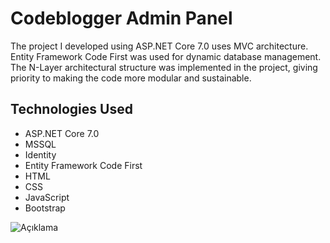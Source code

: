 
# Codeblogger Admin Panel

The project I developed using ASP.NET Core 7.0 uses MVC architecture. Entity Framework Code First was used for dynamic database management. The N-Layer architectural structure was implemented in the project, giving priority to making the code more modular and sustainable.

## Technologies Used

- ASP.NET Core 7.0
- MSSQL
- Identity
- Entity Framework Code First
- HTML
- CSS
- JavaScript
- Bootstrap

![Açıklama](Screenshot/d1.PNG)


